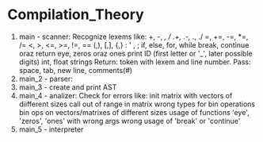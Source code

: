 # Compilation_Theory
1) main - scanner:
Recognize lexems like:  +, -, *, /
                        .+, .-, .*, ./
                        =, +=, -=, *=, /=
                         <, >, <=, >=, !=, ==
                        (,), [,], {,}
                        :
                        '
                        , ;
                        if, else, for, while
                        break, continue oraz return
                        eye, zeros oraz ones
                        print
                        ID (first letter or '_', later possible digits)
                        int, float
                        strings
Return: token with lexem and line number.
Pass: space, tab, new line, comments(#)
2) main_2 - parser:
3) main_3 - create and print AST
4) main_4 - analizer:
Check for errors like:
init matrix with vectors of diifferent sizes
call out of range in matrix
wrong types for bin operations
bin ops on vectors/matrixes of different sizes
usage of functions 'eye', 'zeros', 'ones' with wrong args
wrong usage of 'break' or 'continue'
5) main_5 - interpreter
